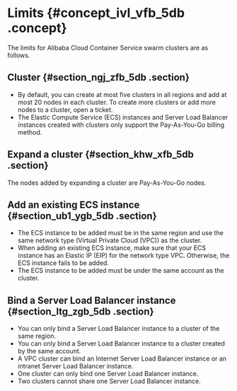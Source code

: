 # Limits {#concept_ivl_vfb_5db .concept}

The limits for Alibaba Cloud Container Service swarm clusters are as follows.

## Cluster {#section_ngj_zfb_5db .section}

-   By default, you can create at most five clusters in all regions and add at most 20 nodes in each cluster. To create more clusters or add more nodes to a cluster, open a ticket.
-   The Elastic Compute Service \(ECS\) instances and Server Load Balancer instances created with clusters only support the Pay-As-You-Go billing method.


## Expand a cluster {#section_khw_xfb_5db .section}

The nodes added by expanding a cluster are Pay-As-You-Go nodes.

## Add an existing ECS instance {#section_ub1_ygb_5db .section}

-   The ECS instance to be added must be in the same region and use the same network type \(Virtual Private Cloud \(VPC\)\) as the cluster.
-   When adding an existing ECS instance, make sure that your ECS instance has an Elastic IP \(EIP\) for the network type VPC. Otherwise, the ECS instance fails to be added.
-   The ECS instance to be added must be under the same account as the cluster.

## Bind a Server Load Balancer instance {#section_ltg_zgb_5db .section}

-   You can only bind a Server Load Balancer instance to a cluster of the same region.
-   You can only bind a Server Load Balancer instance to a cluster created by the same account.
-   A VPC cluster can bind an Internet Server Load Balancer instance or an intranet Server Load Balancer instance.
-   One cluster can only bind one Server Load Balancer instance.
-   Two clusters cannot share one Server Load Balancer instance.

